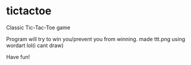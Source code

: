 # tictactoe
Classic Tic-Tac-Toe game

Program will try to win you/prevent you from winning.
made ttt.png using wordart lol(i cant draw)


Have fun!
